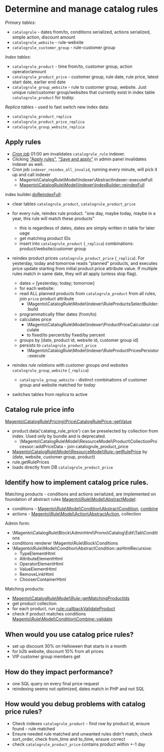 # Determine and manage catalog rules

*Primary tables*:
- `catalogrule` - dates from/to, conditions serialized, actions serialized, simple action, discount amount
- `catalogrule_website` - rule-website
- `catalogrule_customer_group` - rule-customer group

*Index tables*:
- `catalogrule_product` - time from/to, customer group, action operator/amount
- `catalogrule_product_price` - customer group, rule date, rule price, latest start date, earlier end date
- `catalogrule_group_website` - rule to customer group, website.
  Just unique rule/customer group/websites that currently exist in index table `catalogrule_product` for *today*.

*Replica tables* - used to fast switch new index data:
- `catalogrule_product_replica`
- `catalogrule_product_price_replica`
- `catalogrule_group_website_replica`

## Apply rules
- [*Cron job*](https://github.com/magento/magento2/tree/2.4-develop/app/code/Magento/CatalogRule/Cron/DailyCatalogUpdate.php) 01:00 am invalidates `catalogrule_rule` indexer.
- Clicking ["Apply rules"](https://github.com/magento/magento2/tree/2.4-develop/app/code/Magento/CatalogRule/Model/Rule/Job.php#L54), ["Save and apply"](https://github.com/magento/magento2/tree/2.2-develop/app/code/Magento/CatalogRule/Controller/Adminhtml/Promo/Catalog/Save.php#L97) in admin panel invalidates indexer as well.
- Cron job `indexer_reindex_all_invalid`, running every minute, will pick it up and call indexer
  * Magento\CatalogRule\Model\Indexer\AbstractIndexer::executeFull
  * [Magento\CatalogRule\Model\Indexer\IndexBuilder::reindexFull](https://github.com/magento/magento2/tree/2.4-develop/app/code/Magento/CatalogRule/Model/Indexer/IndexBuilder.php#L280)

index builder.[doReindexFull](https://github.com/magento/magento2/tree/2.4-develop/app/code/Magento/CatalogRule/Model/Indexer/IndexBuilder.php#L297):
- clear tables `catalogrule_product`, `catalogrule_product_price`
- for every rule, reindex rule product.
  "one day, maybe today, maybe in a year, this rule will match these products"

  * this is regardless of dates, dates are simply written in table for later uage
  * get matching product IDs
  * insert into `catalogrule_product` (`_replica`) combinations: product/website/customer group
- reindex product prices `catalogrule_product_price` (`_replica`).
  For yesterday, today and tomorrow reads "planned" products, and executes price update
  starting from initial product.price attribute value. If multiple rules match in same date,
  they will all apply (unless stop flag).

  * dates = [yesterday; today; tomorrow]
  * for each website:
  * read ALL planned products from `catalogrule_product` from all rules, join `price` product attribute
    + \Magento\CatalogRule\Model\Indexer\RuleProductsSelectBuilder::build
  * programmatically filter dates (from/to)
  * calculates price
    + \Magento\CatalogRule\Model\Indexer\ProductPriceCalculator::calculate
    + to fixed/to percent/by fixed/by percent
  * groups by [date, product id, website id, customer group id]
  * persists to `catalogrule_product_price`
    + \Magento\CatalogRule\Model\Indexer\RuleProductPricesPersistor::execute
- reindex *rule relations* with *customer groups and websites* `catalogrule_group_website` (`_replica`)
  * `catalogrule_group_website` - distinct combinations of customer group and website matched for *today*
- switches tables from replica to active

## Catalog rule price info
[Magento\CatalogRule\Pricing\Price\CatalogRulePrice::getValue](https://github.com/magento/magento2/tree/2.2-develop/app/code/Magento/CatalogRule/Pricing/Price/CatalogRulePrice.php#L88)
- product.data('catalog_rule_price') can be preselected by collection from index.
  Used only by bundle and is deprecated.
  * \Magento\CatalogRule\Model\ResourceModel\Product\CollectionProcessor::addPriceData - join catalogrule_product_price
- [Magento\CatalogRule\Model\ResourceModel\Rule::getRulePrice](https://github.com/magento/magento2/tree/2.2-develop/app/code/Magento/CatalogRule/Model/ResourceModel/Rule.php#L162) by (date, website, customer group, product)
- rule.getRulePrices
- loads directly from DB `catalogrule_product_price`


## Identify how to implement catalog price rules.
Matching products - conditions and actions serialized, are implemented on
foundation of abstract rules [Magento\Rule\Model\AbstractModel](https://github.com/magento/magento2/tree/2.2-develop/app/code/Magento/Rule/Model/AbstractModel.php):
- conditions - [Magento\Rule\Model\Condition\AbstractCondition](https://github.com/magento/magento2/tree/2.2-develop/app/code/Magento/Rule/Model/Condition/AbstractCondition.php), [combine](https://github.com/magento/magento2/tree/2.2-develop/app/code/Magento/Rule/Model/Condition/Combine.php)
- actions - [Magento\Rule\Model\Action\AbstractAction](https://github.com/magento/magento2/tree/2.2-develop/app/code/Magento/Rule/Model/Action/AbstractAction.php), collection

Admin form:
- \Magento\CatalogRule\Block\Adminhtml\Promo\Catalog\Edit\Tab\Conditions
- conditions renderer \Magento\Rule\Block\Conditions
- \Magento\Rule\Model\Condition\AbstractCondition::asHtmlRecursive:
  * TypeElementHtml
  * AttributeElementHtml
  * OperatorElementHtml
  * ValueElementHtml
  * RemoveLinkHtml
  * ChooserContainerHtml
  
Matching products:
- [Magento\CatalogRule\Model\Rule::getMatchingProductIds](https://github.com/magento/magento2/tree/2.4-develop/app/code/Magento/CatalogRule/Model/Rule.php#L342)
- get product collection
- for each product, run [rule::callbackValidateProduct](https://github.com/magento/magento2/tree/2.4-develop/app/code/Magento/CatalogRule/Model/Rule.php#L329)
- check if product matches conditions [Magento\Rule\Model\Condition\Combine::validate](https://github.com/magento/magento2/tree/2.4-develop/app/code/Magento/Rule/Model/Condition/Combine.php#L331)

## When would you use catalog price rules?
- set up discount 30% on Helloween that starts in a month
- for b2b website, discount 10% from all prices
- VIP customer group members get 

## How do they impact performance?
- one SQL query on every final price request
- reindexing seems not optimized, dates match in PHP and not SQL

## How would you debug problems with catalog price rules?
- Check indexes `catalogrule_product` - find row by product id, ensure found - rule matched
- Ensure needed rule matched and unwanted rules didn't match, check sort_order, check from_time and to_time, ensure correct
- check `catalogrule_product_price` contains product within +-1 day
